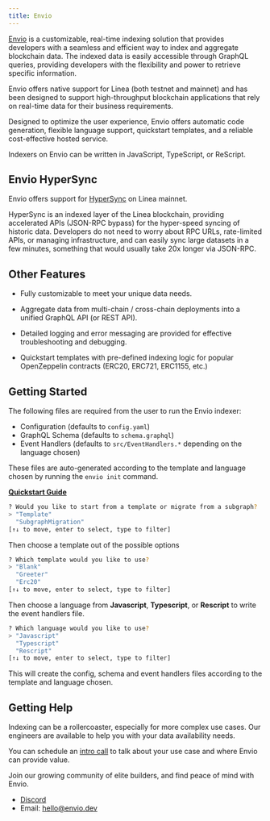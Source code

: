 ```yaml
---
title: Envio
---
```


[Envio](https://envio.dev/) is a customizable, real-time indexing solution that provides developers with a seamless and efficient way to index and aggregate blockchain data. The indexed data is easily accessible through GraphQL queries, providing developers with the flexibility and power to retrieve specific information.

Envio offers native support for Linea (both testnet and mainnet) and has been designed to support high-throughput blockchain applications that rely on real-time data for their business requirements.

Designed to optimize the user experience, Envio offers automatic code generation, flexible language support, quickstart templates, and a reliable cost-effective hosted service.

Indexers on Envio can be written in JavaScript, TypeScript, or ReScript.


## Envio HyperSync 

Envio offers support for [HyperSync](https://docs.envio.dev/docs/hypersync) on Linea mainnet. 

HyperSync is an indexed layer of the Linea blockchain, providing accelerated APIs (JSON-RPC bypass) for the hyper-speed syncing of historic data. Developers do not need to worry about RPC URLs, rate-limited APIs, or managing infrastructure, and can easily sync large datasets in a few minutes, something that would usually take 20x longer via JSON-RPC.  


## Other Features 

- Fully customizable to meet your unique data needs. 

- Aggregate data from multi-chain / cross-chain deployments into a unified GraphQL API (or REST API). 

- Detailed logging and error messaging are provided for effective troubleshooting and debugging.

- Quickstart templates with pre-defined indexing logic for popular OpenZeppelin contracts (ERC20, ERC721, ERC1155, etc.)

## Getting Started

The following files are required from the user to run the Envio indexer:

- Configuration (defaults to `config.yaml`)
- GraphQL Schema (defaults to `schema.graphql`)
- Event Handlers (defaults to `src/EventHandlers.*` depending on the language chosen)

These files are auto-generated according to the template and language chosen by running the `envio init` command.

[**Quickstart Guide**](https://docs.envio.dev/docs/quickstart)


```bash
? Would you like to start from a template or migrate from a subgraph?
> "Template"
  "SubgraphMigration"
[↑↓ to move, enter to select, type to filter]

```

Then choose a template out of the possible options

```bash
? Which template would you like to use?
> "Blank"
  "Greeter"
  "Erc20"
[↑↓ to move, enter to select, type to filter]
```

Then choose a language from **Javascript**, **Typescript**, or **Rescript** to write the event handlers file.

```bash
? Which language would you like to use?
> "Javascript"
  "Typescript"
  "Rescript"
[↑↓ to move, enter to select, type to filter]
```

This will create the config, schema and event handlers files according to the template and language chosen.



## Getting Help

Indexing can be a rollercoaster, especially for more complex use cases. Our engineers are available to help you with your data availability needs.

You can schedule an [intro call](https://calendly.com/sven-float-shipping/envio) to talk about your use case and where Envio can provide value.

Join our growing community of elite builders, and find peace of mind with Envio. 

* [Discord](https://discord.gg/mZHNWgNCAc)
* Email: [hello@envio.dev](hello@envio.dev)

